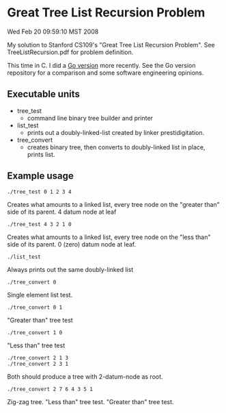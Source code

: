# Great Tree List Recursion Problem

Wed Feb 20 09:59:10 MST 2008

My solution to Stanford CS109's "Great Tree List Recursion Problem".
See TreeListRecursion.pdf for problem definition.

This time in C. I did a [Go version](https://github.com/bediger4000/tree-list-recursion-go) more recently.
See the Go version repository for a comparison and some software engineering opinions.

## Executable units

+ tree_test
	- command line binary tree builder and printer
+ list_test
	- prints out a doubly-linked-list created by
	  linker prestidigitation.
+ tree_convert
	- creates binary tree, then converts to doubly-linked
	  list in place, prints list.

## Example usage

    ./tree_test 0 1 2 3 4

Creates what amounts to a linked list,
every tree node on the "greater than" side
of its parent. 4 datum node at leaf

    ./tree_test 4 3 2 1 0

Creates what amounts to a linked list,
every tree node on the "less than" side
of its parent. 0 (zero) datum node at
leaf.

    ./list_test

Always prints out the same doubly-linked list

    ./tree_convert 0

Single element list test.

    ./tree_convert 0 1

"Greater than" tree test

    ./tree_convert 1 0

"Less than" tree test

    ./tree_convert 2 1 3
    ./tree_convert 2 3 1

Both should produce a tree with 2-datum-node as root.

    ./tree_convert 2 7 6 4 3 5 1

Zig-zag tree.  "Less than" tree test. "Greater than" tree test.
